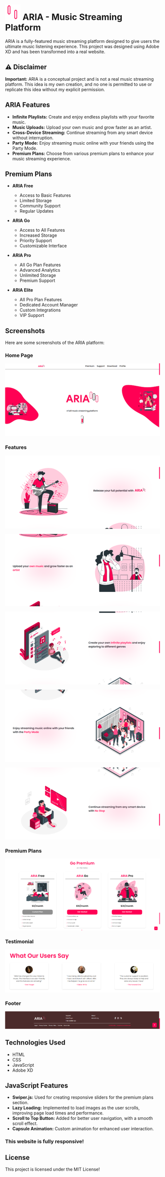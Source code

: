 # <img src="Screenshots/ICON.png" alt="Logo" width="50" height="50"> ARIA - Music Streaming Platform 

ARIA is a fully-featured music streaming platform designed to give users the ultimate music listening experience. This project was designed using Adobe XD and has been transformed into a real website.

## ⚠️ Disclaimer

**Important:** ARIA is a conceptual project and is not a real music streaming platform. This idea is my own creation, and no one is permitted to use or replicate this idea without my explicit permission.

## ARIA Features

- **Infinite Playlists:** Create and enjoy endless playlists with your favorite music.
- **Music Uploads:** Upload your own music and grow faster as an artist.
- **Cross-Device Streaming:** Continue streaming from any smart device without interruption.
- **Party Mode:** Enjoy streaming music online with your friends using the Party Mode.
- **Premium Plans:** Choose from various premium plans to enhance your music streaming experience.

## Premium Plans

- **ARIA Free**
  - Access to Basic Features
  - Limited Storage
  - Community Support
  - Regular Updates

- **ARIA Go**
  - Access to All Features
  - Increased Storage
  - Priority Support
  - Customizable Interface
   
- **ARIA Pro**
  - AII Go Plan Features
  - Advanced Analytics
  - Unlimited Storage
  - Premium Support

- **ARIA Elite**
  - AII Pro Plan Features
   - Dedicated Account Manager
   - Custom Integrations
   - VIP Support

## Screenshots

Here are some screenshots of the ARIA platform:

### Home Page
![Screenshot 1](Screenshots/1.png)

### Features
![Screenshot 2](Screenshots/2.png)

![Screenshot 3](Screenshots/3.png)

![Screenshot 4](Screenshots/4.png)

![Screenshot 5](Screenshots/5.png)

![Screenshot 6](Screenshots/6.png)

### Premium Plans
![Screenshot 7](Screenshots/7.png)

### Testimonial
![Screenshot 9](Screenshots/9.png)

### Footer
![Screenshot 8](Screenshots/8.png)

## Technologies Used

- HTML
- CSS
- JavaScript
- Adobe XD

## JavaScript Features

- **Swiper.js:** Used for creating responsive sliders for the premium plans section.
- **Lazy Loading:** Implemented to load images as the user scrolls, improving page load times and performance.
- **Scroll to Top Button:** Added for better user navigation, with a smooth scroll effect.
- **Capsule Animation:** Custom animation for enhanced user interaction.

### This website is fully responsive!

## License
This project is licensed under the MIT License!
